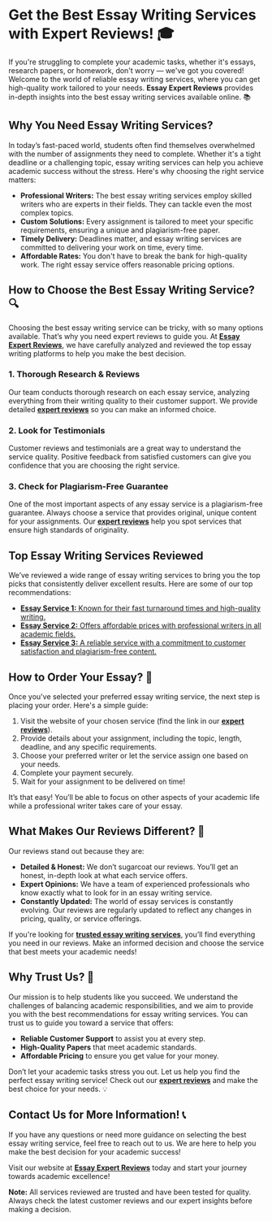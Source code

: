 # Get the Best Essay Writing Services with Expert Reviews! 🎓

If you're struggling to complete your academic tasks, whether it's essays, research papers, or homework, don't worry — we've got you covered! Welcome to the world of reliable essay writing services, where you can get high-quality work tailored to your needs. **Essay Expert Reviews** provides in-depth insights into the best essay writing services available online. 📚

## Why You Need Essay Writing Services?

In today’s fast-paced world, students often find themselves overwhelmed with the number of assignments they need to complete. Whether it's a tight deadline or a challenging topic, essay writing services can help you achieve academic success without the stress. Here's why choosing the right service matters:

- **Professional Writers:** The best essay writing services employ skilled writers who are experts in their fields. They can tackle even the most complex topics.
- **Custom Solutions:** Every assignment is tailored to meet your specific requirements, ensuring a unique and plagiarism-free paper.
- **Timely Delivery:** Deadlines matter, and essay writing services are committed to delivering your work on time, every time.
- **Affordable Rates:** You don't have to break the bank for high-quality work. The right essay service offers reasonable pricing options.

## How to Choose the Best Essay Writing Service? 🔍

Choosing the best essay writing service can be tricky, with so many options available. That’s why you need expert reviews to guide you. At [**Essay Expert Reviews**](https://tinyurl.com/topessay?keyword=essay+expert+reviews), we have carefully analyzed and reviewed the top essay writing platforms to help you make the best decision.

### 1. Thorough Research & Reviews

Our team conducts thorough research on each essay service, analyzing everything from their writing quality to their customer support. We provide detailed [**expert reviews**](https://tinyurl.com/topessay?keyword=essay+expert+reviews) so you can make an informed choice.

### 2. Look for Testimonials

Customer reviews and testimonials are a great way to understand the service quality. Positive feedback from satisfied customers can give you confidence that you are choosing the right service.

### 3. Check for Plagiarism-Free Guarantee

One of the most important aspects of any essay service is a plagiarism-free guarantee. Always choose a service that provides original, unique content for your assignments. Our [**expert reviews**](https://tinyurl.com/topessay?keyword=essay+expert+reviews) help you spot services that ensure high standards of originality.

## Top Essay Writing Services Reviewed

We’ve reviewed a wide range of essay writing services to bring you the top picks that consistently deliver excellent results. Here are some of our top recommendations:

- [**Essay Service 1:** Known for their fast turnaround times and high-quality writing.](https://tinyurl.com/topessay?keyword=essay+expert+reviews)
- [**Essay Service 2:** Offers affordable prices with professional writers in all academic fields.](https://tinyurl.com/topessay?keyword=essay+expert+reviews)
- [**Essay Service 3:** A reliable service with a commitment to customer satisfaction and plagiarism-free content.](https://tinyurl.com/topessay?keyword=essay+expert+reviews)

## How to Order Your Essay? 📝

Once you've selected your preferred essay writing service, the next step is placing your order. Here's a simple guide:

1. Visit the website of your chosen service (find the link in our [**expert reviews**](https://tinyurl.com/topessay?keyword=essay+expert+reviews)).
2. Provide details about your assignment, including the topic, length, deadline, and any specific requirements.
3. Choose your preferred writer or let the service assign one based on your needs.
4. Complete your payment securely.
5. Wait for your assignment to be delivered on time!

It’s that easy! You’ll be able to focus on other aspects of your academic life while a professional writer takes care of your essay.

## What Makes Our Reviews Different? 🌟

Our reviews stand out because they are:

- **Detailed & Honest:** We don’t sugarcoat our reviews. You’ll get an honest, in-depth look at what each service offers.
- **Expert Opinions:** We have a team of experienced professionals who know exactly what to look for in an essay writing service.
- **Constantly Updated:** The world of essay services is constantly evolving. Our reviews are regularly updated to reflect any changes in pricing, quality, or service offerings.

If you're looking for [**trusted essay writing services**](https://tinyurl.com/topessay?keyword=essay+expert+reviews), you’ll find everything you need in our reviews. Make an informed decision and choose the service that best meets your academic needs!

## Why Trust Us? 🔐

Our mission is to help students like you succeed. We understand the challenges of balancing academic responsibilities, and we aim to provide you with the best recommendations for essay writing services. You can trust us to guide you toward a service that offers:

- **Reliable Customer Support** to assist you at every step.
- **High-Quality Papers** that meet academic standards.
- **Affordable Pricing** to ensure you get value for your money.

Don’t let your academic tasks stress you out. Let us help you find the perfect essay writing service! Check out our [**expert reviews**](https://tinyurl.com/topessay?keyword=essay+expert+reviews) and make the best choice for your needs. 💡

## Contact Us for More Information! 📞

If you have any questions or need more guidance on selecting the best essay writing service, feel free to reach out to us. We are here to help you make the best decision for your academic success!

Visit our website at [**Essay Expert Reviews**](https://tinyurl.com/topessay?keyword=essay+expert+reviews) today and start your journey towards academic excellence!

<footer>
  <p><strong>Note:</strong> All services reviewed are trusted and have been tested for quality. Always check the latest customer reviews and our expert insights before making a decision.</p>
</footer>
